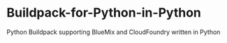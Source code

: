 Buildpack-for-Python-in-Python
==============================

Python Buildpack supporting BlueMix and CloudFoundry written in Python
